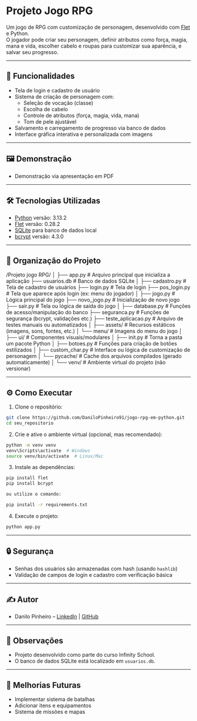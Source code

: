 # Projeto Jogo RPG

Um jogo de RPG com customização de personagem, desenvolvido com [Flet](https://flet.dev/) e Python.  
O jogador pode criar seu personagem, definir atributos como força, magia, mana e vida, escolher cabelo e roupas para customizar sua aparência, e salvar seu progresso.

---

## 🚀 Funcionalidades

* Tela de login e cadastro de usuário
* Sistema de criação de personagem com:
  * Seleção de vocação (classe)
  * Escolha de cabelo
  * Controle de atributos (força, magia, vida, mana)
  * Tom de pele ajustável
* Salvamento e carregamento de progresso via banco de dados
* Interface gráfica interativa e personalizada com imagens

---

## 🖼️ Demonstração

* Demonstração via apresentação em PDF

---

## 🛠️ Tecnologias Utilizadas

* [Python](https://www.python.org/) versão: 3.13.2
* [Flet](https://flet.dev/) versão: 0.28.2
* [SQLite](https://www.sqlite.org/index.html) para banco de dados local
* [bcrypt](https://pypi.org/project/bcrypt/) versão: 4.3.0

---

## 📂 Organização do Projeto

/Projeto jogo RPG/
│
├── app.py # Arquivo principal que inicializa a aplicação
├── usuarios.db # Banco de dados SQLite
│
├── cadastro.py # Tela de cadastro de usuários
├── login.py # Tela de login
├── pos_login.py # Tela que aparece após login (ex: menu do jogador)
│
├── jogo.py # Lógica principal do jogo
├── novo_jogo.py # Inicialização de novo jogo
├── sair.py # Tela ou lógica de saída do jogo
│
├── database.py # Funções de acesso/manipulação do banco
├── seguranca.py # Funções de segurança (bcrypt, validações etc.)
├── teste_aplicacao.py # Arquivo de testes manuais ou automatizados
│
├── assets/ # Recursos estáticos (imagens, sons, fontes, etc.)
│ └── menu/ # Imagens do menu do jogo
│
├── ui/ # Componentes visuais/modulares
│ ├── init.py # Torna a pasta um pacote Python
│ ├── botoes.py # Funções para criação de botões estilizados
│ ├── custom_char.py # Interface ou lógica de customização de personagem
│ └── pycache/ # Cache dos arquivos compilados (gerado automaticamente)
│
└── venv/ # Ambiente virtual do projeto (não versionar)

---

## ⚙️ Como Executar

1. Clone o repositório:

```bash
git clone https://github.com/DaniloPinheiro91/jogo-rpg-em-python.git
cd seu_repositorio
```

2. Crie e ative o ambiente virtual (opcional, mas recomendado):

```bash
python -m venv venv
venv\Scripts\activate  # Windows
source venv/bin/activate  # Linux/Mac
```

3. Instale as dependências:

```bash
pip install flet
pip install bcrypt

ou utilize o comando:

pip install -r requirements.txt
```

4. Execute o projeto:

```bash
python app.py
```

---

## 🔒 Segurança

* Senhas dos usuários são armazenadas com hash (usando `hashlib`)
* Validação de campos de login e cadastro com verificação básica

---

## ✍️ Autor

* Danilo Pinheiro – [LinkedIn](https://www.linkedin.com/in/danilo-pinheiro-499592324/) | [GitHub](https://github.com/DaniloPinheiro91)

---

## 📌 Observações

* Projeto desenvolvido como parte do curso Infinity School.
* O banco de dados SQLite está localizado em `usuarios.db`.

---

## 🧹 Melhorias Futuras

* Implementar sistema de batalhas
* Adicionar itens e equipamentos
* Sistema de missões e mapas
